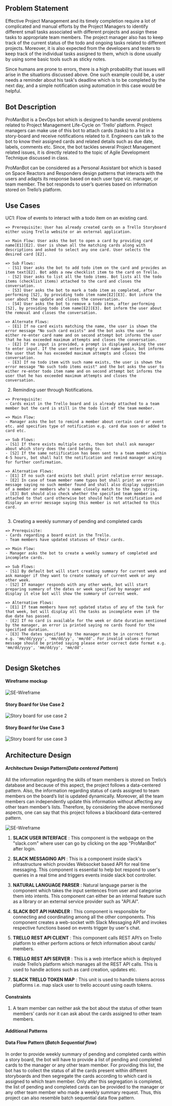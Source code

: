 ## Problem Statement
Effective Project Management and its timely completion require a lot of complicated and manual efforts by the Project Managers to identify different small tasks associated with different projects and assign these tasks to appropriate team members. The project manager also has to keep track of the current status of the todo and ongoing tasks related to different projects. Moreover, it is also expected from the developers and testers to keep track of the individual tasks assigned to them, which is done usually by using some basic tools such as sticky notes.

Since humans are prone to errors, there is a high probability that issues will arise in the situations discussed above. One such example could be, a user needs a reminder about his task's deadline which is to be completed by the next day, and a simple notification using automation in this case would be helpful.

## Bot Description

ProManBot is a DevOps bot which is designed to handle several problems related to Project Management Life-Cycle on ‘Trello’ platform. Project managers can make use of this bot to attach cards (tasks) to a list in a story-board and receive notifications related to it. Engineers can talk to the bot to know their assigned cards and related details such as due date, labels, comments etc. Since, the bot tackles several Project Management related issues, it is directly related to the topic of Agile Development Technique discussed in class.

ProManBot can be considered as a Personal Assistant bot which is based on Space Reactors and Responders design patterns that interacts with the users and adapts its response based on each user type viz. manager, or team member. The bot responds to user’s queries based on information stored on Trello’s platform.

## Use Cases

UC1: Flow of events to interact with a todo item on an existing card.
```
=> Prerequisite: User has already created cards on a Trello Storyboard either using Trello website or an external application.

=> Main Flow: User asks the bot to open a card by providing card name[E1][E2]. User is shown all the matching cards along with descriptions and asked to select any one card. User selects the desired card [E2].

=> Sub Flows:
 - [S1] User asks the bot to add todo item on the card and provides an item text[E2]. Bot adds a new checklist item to the card on Trello.
 - [S2] User asks to list all the todo items. Bot lists all the todo items (checklist items) attached to the card and closes the conversation.
 - [S3] User asks the bot to mark a todo item as completed, after performing [S2], by providing todo item name[E2][E3]. Bot inform the user about the update and closes the conversation.
 - [S4] User asks the bot to remove a todo item, after performing [S2], by providing todo item name[E2][E3]. Bot inform the user about the removal and closes the conversation.
  
=> Alternate Flows: 
 - [E1] If no card exists matching the name, the user is shown the error message "No such card exists" and the bot asks the user to either re-enter card name and on second attempt bot informs the user that he has exceeded maximum attempts and closes the conversation.
 - [E2] If no input is provided, a prompt is displayed asking the user to enter input. If the user enters empty card name again, bot informs the user that he has exceeded maximum attempts and closes the conversation.
 - [E3] If no todo item with such name exists, the user is shown the error message "No such todo items exist" and the bot asks the user to either re-enter todo item name and on second attempt bot informs the user that he has exceeded maximum attempts and closes the conversation.

```

2.  Reminding user through Notifications.
```
=> Prerequisite:
- Cards exist in the Trello board and is already attached to a team member but the card is still in the todo list of the team member.

=> Main Flow:
- Manager asks the bot to remind a member about certain card or event etc. and specifies type of notification e.g. card due soon or added to card etc.

=> Sub Flows:   
- [S1] If there exists multiple cards, then bot shall ask manager about which story does the card belong to. 
- [S2] If the same notiification has been sent to a team member within 4-5 hours, bot shall halt the notification and remind manager asking for further confirmation.

=> Alternative Flows:   
- [E1] If no such card exists bot shall print relative error message. 
- [E2] In case of team member name typos bot shall print an error message saying no such member found and shall also display suggestion of a member or members who's name closely match to the typo string.
- [E3] Bot should also check whether the specified team member is attached to that card otherwise bot should halt the notification and display an error message saying this member is not attached to this card.


```

3.  Creating a weekly summary of pending and completed cards
```
=> Prerequisite:
- Cards regarding a board exist in the Trello.
- Team members have updated statuses of their cards.
                 
=> Main Flow:
- Manager asks the bot to create a weekly summary of completed and incomplete cards.

=> Sub Flows:   
- [S1] By default bot will start creating summary for current week and ask manager if they want to create summary of current week or any other week.
- [S2] If manager responds with any other week, bot will start preparing summary of the dates or week specified by manager and display it else bot will show the summary of current week.

=> Alternative Flows:   
- [E1] If team members have not updated status of any of the task for that week, bot will display all the tasks as incomplete even if the due date has passed. 
- [E2] If no card is available for the week or date duration mentioned by the manager, an error is printed saying no cards found for the specified duration.
- [E3] The dates specified by the manager must be in correct format e.g. 'mm/dd/yyyy', 'mm/dd/yy', 'mm/dd'. For invalid values error message should be printed saying please enter correct date format e.g. 'mm/dd/yyyy', 'mm/dd/yy', 'mm/dd'.


```

## Design Sketches

#### Wireframe mockup

![SE-Wireframe](./SE-Wireframe-1.png)

#### Story Board for Use Case 2
![Story board for use case 2](./SE-StoryBoard-1.png)

#### Story Board for Use Case 3
![Story board for use case 3](./SE-StoryBoard-2.png)

## Architecture Design

#### Architecture Design Pattern(_Data centered Pattern_)  
All the information regarding the skills of team members is stored on Trello’s database and because of this aspect, the project follows a data-centered pattern. Also, the information regarding status of cards assigned to team members on the board’s list is updated dynamically. Moreover, all the team members can independently update this information without affecting any other team member’s lists. Therefore, by considering the above mentioned aspects, one can say that this project follows a blackboard data-centered pattern.

![SE-Wireframe](./SE-Architecture.png)

1. __SLACK USER INTERFACE__ : This component is the webpage on the "slack.com" where user can go by clicking on the app "ProManBot" after login.

2. __SLACK MESSAGING API__ : This is a component inside slack's infrastructure which provides Websocket based API for real time messaging. This component is essential to help bot respond to user's queries in a real time and triggers events inside slack bot controller.

3. __NATURAL LANGUAGE PARSER__ : Natural language parser is the component which takes the input sentences from user and categorise them into intents. This component can either be an internal feature such as a library or an external service provider such as "API.AI".

4. __SLACK BOT API HANDLER__ : This component is responsible for connecting and coordinating among all the other components. This component creates a web-socket with Slack Messaging API and invokes respective functions based on events trigger by user's chat.

5. __TRELLO REST API CLIENT__ : This component calls REST API’s on Trello platform to either perform actions or fetch information about cards/ members.

6. __TRELLO REST API SERVER__ : This is a web interface which is deployed inside Trello’s platform which manages all the REST API calls. This is used to handle actions such as card creation, updates etc. 

7. __SLACK TRELLO TOKEN MAP__ : This unit is used to handle tokens across platforms i.e. map slack user to trello account using oauth tokens.

#### Constraints

1. A team member can neither ask the bot about the status of other team members’ cards nor it can ask about the cards          assigned to other team members.

#### Additional Patterns

#### Data Flow Pattern (_Batch Sequential flow_)  
In order to provide weekly summary of pending and completed cards within a story board, the bot will have to provide a list of pending and completed cards to the manager or any other team member. For providing this list, the bot has to collect the status of all the cards present within different storyboards and then segregate the cards according to which card is assigned to which team member. Only after this segregation is completed, the list of pending and completed cards can be provided to the manager or any other team member who made a weekly summary request. Thus, this project can also resemble batch sequential data flow pattern. 

